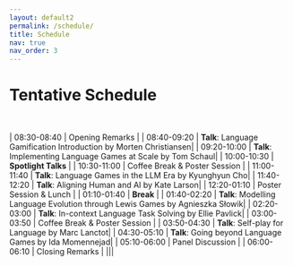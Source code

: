 ```yaml
---
layout: default2
permalink: /schedule/
title: Schedule
nav: true
nav_order: 3
---
```

# Tentative Schedule

<br>

| 08:30-08:40  | Opening Remarks |
| 08:40-09:20  | **Talk**: Language Gamification Introduction by Morten Christiansen|
| 09:20-10:00  | **Talk**: Implementing Language Games at Scale by Tom Schaul|
| 10:00-10:30  | **Spotlight Talks** |
| 10:30-11:00  | Coffee Break & Poster Session |
| 11:00-11:40  | **Talk**: Language Games in the LLM Era by Kyunghyun Cho|
| 11:40-12:20  | **Talk**: Aligning Human and AI by Kate Larson|
| 12:20-01:10  | Poster Session & Lunch |
| 01:10-01:40  | **Break** |
| 01:40-02:20  | **Talk**: Modelling Language Evolution through Lewis Games by Agnieszka Słowik|
| 02:20-03:00  | **Talk**: In-context Language Task Solving by Ellie Pavlick|
| 03:00-03:50  | Coffee Break & Poster Session |
| 03:50-04:30  | **Talk**: Self-play for Language by Marc Lanctot|
| 04:30-05:10  | **Talk**: Going beyond Language Games by Ida Momennejad|
| 05:10-06:00  | Panel Discussion |
| 06:00-06:10  | Closing Remarks |
|||